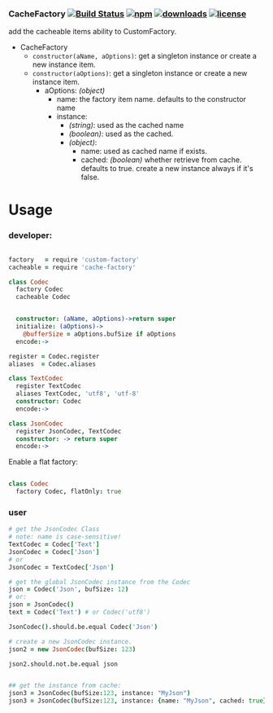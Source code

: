 ### CacheFactory [![Build Status](https://img.shields.io/travis/snowyu/cache-factory.js/master.svg)](http://travis-ci.org/snowyu/cache-factory.js) [![npm](https://img.shields.io/npm/v/cache-factory.svg)](https://npmjs.org/package/cache-factory) [![downloads](https://img.shields.io/npm/dm/cache-factory.svg)](https://npmjs.org/package/cache-factory) [![license](https://img.shields.io/npm/l/cache-factory.svg)](https://npmjs.org/package/cache-factory)


add the cacheable items ability to CustomFactory.

* CacheFactory
  * `constructor(aName, aOptions)`: get a singleton instance or create a new instance item.
  * `constructor(aOptions)`: get a singleton instance or create a new instance item.
    * aOptions: *(object)*
      * name: the factory item name. defaults to the constructor name
      * instance:
        * *(string)*: used as the cached name
        * *(boolean)*: used as the cached.
        * *(object)*:
          * name:  used as cached name if exists.
          * cached: *(boolean)* whether retrieve from cache. defaults to true.
            create a new instance always if it's false.

# Usage


### developer:

```coffee

factory   = require 'custom-factory'
cacheable = require 'cache-factory'

class Codec
  factory Codec
  cacheable Codec


  constructor: (aName, aOptions)->return super
  initialize: (aOptions)->
    @bufferSize = aOptions.bufSize if aOptions
  encode:->

register = Codec.register
aliases  = Codec.aliases

class TextCodec
  register TextCodec
  aliases TextCodec, 'utf8', 'utf-8'
  constructor: Codec
  encode:->

class JsonCodec
  register JsonCodec, TextCodec
  constructor: -> return super
  encode:->
```

Enable a flat factory:

```coffee

class Codec
  factory Codec, flatOnly: true

```

### user

```coffee
# get the JsonCodec Class
# note: name is case-sensitive!
TextCodec = Codec['Text']
JsonCodec = Codec['Json']
# or
JsonCodec = TextCodec['Json']

# get the global JsonCodec instance from the Codec
json = Codec('Json', bufSize: 12)
# or:
json = JsonCodec()
text = Codec('Text') # or Codec('utf8')

JsonCodec().should.be.equal Codec('Json')

# create a new JsonCodec instance.
json2 = new JsonCodec(bufSize: 123)

json2.should.not.be.equal json


## get the instance from cache:
json3 = JsonCodec(bufSize:123, instance: "MyJson")
json3 = JsonCodec(bufSize:123, instance: {name: "MyJson", cached: true})

```
